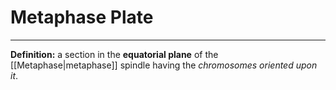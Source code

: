 # Metaphase Plate
---
**Definition:**
a section in the **equatorial plane** of the [[Metaphase|metaphase]] spindle having the *chromosomes oriented upon it*.
